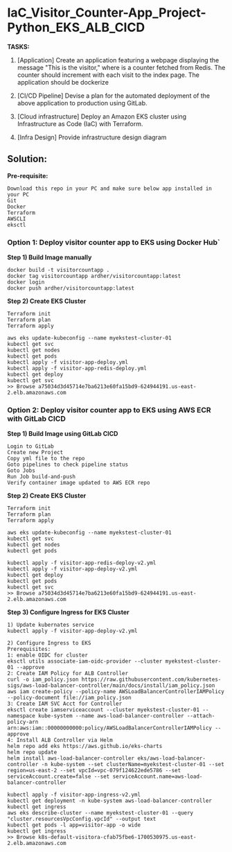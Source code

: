 # IaC_Visitor_Counter-App_Project-Python_EKS_ALB_CICD


**TASKS:**

1.	[Application]
Create an application featuring a webpage displaying the message "This is the <x> visitor," where <x> is a counter fetched from Redis. The counter should increment with each visit to the index page. The application should be dockerize

2.	[CI/CD Pipeline] 
Devise a plan for the automated deployment of the above application to production using GitLab. 

3.	[Cloud infrastructure] 
Deploy an Amazon EKS cluster using Infrastructure as Code (IaC) with Terraform.

4.  [Infra Design]
Provide infrastructure design diagram


## Solution:

**Pre-requisite:**
```
Download this repo in your PC and make sure below app installed in your PC
Git 
Docker
Terraform
AWSCLI
eksctl
```

### Option 1: Deploy visitor counter app to EKS using Docker Hub`

**Step 1) Build Image manually**

```
docker build -t visitorcountapp .
docker tag visitorcountapp ardher/visitorcountapp:latest
docker login
docker push ardher/visitorcountapp:latest
```

**Step 2) Create EKS Cluster**
```
Terraform init
Terraform plan
Terraform apply

aws eks update-kubeconfig --name myekstest-cluster-01
kubectl get svc
kubectl get nodes
kubectl get pods
kubectl apply -f visitor-app-deploy.yml
kubectl apply -f visitor-app-redis-deploy.yml
kubectl get deploy
kubectl get svc
>> Browse a75034d3d45714e7ba6213e60fa15bd9-624944191.us-east-2.elb.amazonaws.com
```

### Option 2: Deploy visitor counter app to EKS using AWS ECR with GitLab CICD
**Step 1) Build Image using GitLab CICD**
```
Login to GitLab
Create new Project
Copy yml file to the repo
Goto pipelines to check pipeline status
Goto Jobs
Run Job build-and-push
Verify container image updated to AWS ECR repo
```

**Step 2) Create EKS Cluster**
```
Terraform init
Terraform plan
Terraform apply

aws eks update-kubeconfig --name myekstest-cluster-01
kubectl get svc
kubectl get nodes
kubectl get pods

kubectl apply -f visitor-app-redis-deploy-v2.yml
kubectl apply -f visitor-app-deploy-v2.yml
kubectl get deploy
kubectl get pods
kubectl get svc
>> Browse a75034d3d45714e7ba6213e60fa15bd9-624944191.us-east-2.elb.amazonaws.com
```

**Step 3) Configure Ingress for EKS Cluster**
```
1) Update kubernates service
kubectl apply -f visitor-app-deploy-v2.yml

2) Configure Ingress to EKS
Prerequisites:
1: enable OIDC for cluster
eksctl utils associate-iam-oidc-provider --cluster myekstest-cluster-01 --approve
2: Create IAM Policy for ALB Controller
curl -o iam_policy.json https://raw.githubusercontent.com/kubernetes-sigs/aws-load-balancer-controller/main/docs/install/iam_policy.json
aws iam create-policy --policy-name AWSLoadBalancerControllerIAMPolicy --policy-document file://iam_policy.json
3: Create IAM SVC Acct for Controller
eksctl create iamserviceaccount --cluster myekstest-cluster-01 --namespace kube-system --name aws-load-balancer-controller --attach-policy-arn arn:aws:iam::00000000000:policy/AWSLoadBalancerControllerIAMPolicy --approve
4: Install ALB Controller via Helm
helm repo add eks https://aws.github.io/eks-charts
helm repo update
helm install aws-load-balancer-controller eks/aws-load-balancer-controller -n kube-system --set clusterName=myekstest-cluster-01 --set region=us-east-2 --set vpcId=vpc-079f124622ede5786 --set serviceAccount.create=false --set serviceAccount.name=aws-load-balancer-controller

kubectl apply -f visitor-app-ingress-v2.yml
kubectl get deployment -n kube-system aws-load-balancer-controller
kubectl get ingress
aws eks describe-cluster --name myekstest-cluster-01 --query "cluster.resourcesVpcConfig.vpcId" --output text
kubectl get pods -l app=visitor-app -o wide
kubectl get ingress
>> Browse k8s-default-visitora-cfab75fbe6-1700530975.us-east-2.elb.amazonaws.com
```



